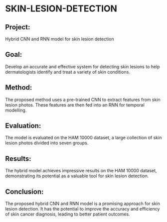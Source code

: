 # SKIN-LESION-DETECTION
## Project: 
Hybrid CNN and RNN model for skin lesion detection

## Goal: 
Develop an accurate and effective system for detecting skin lesions to help dermatologists identify and treat a variety of skin conditions.

## Method: 
The proposed method uses a pre-trained CNN to extract features from skin lesion photos. These features are then fed into an RNN for temporal modelling.

## Evaluation: 
The model is evaluated on the HAM 10000 dataset, a large collection of skin lesion photos divided into seven groups.

## Results:
The hybrid model achieves impressive results on the HAM 10000 dataset, demonstrating its potential as a valuable tool for skin lesion detection.

## Conclusion: 
The proposed hybrid CNN and RNN model is a promising approach for skin lesion detection. It has the potential to improve the accuracy and efficiency of skin cancer diagnosis, leading to better patient outcomes.
